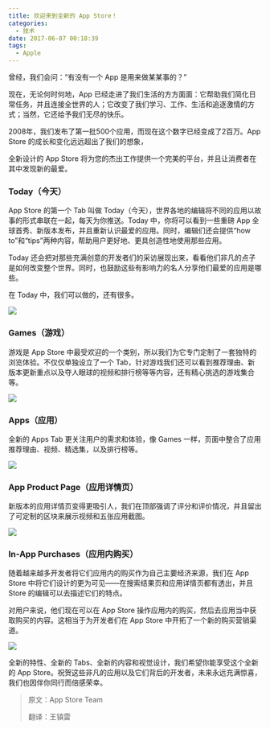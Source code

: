 ```yaml
---
title: 欢迎来到全新的 App Store！
categories:
  - 技术
date: 2017-06-07 00:18:39
tags:
  - Apple
---
```


曾经，我们会问：“有没有一个 App 是用来做某某事的？”

现在，无论何时何地，App 已经走进了我们生活的方方面面：它帮助我们简化日常任务，并且连接全世界的人；它改变了我们学习、工作、生活和追逐激情的方式；当然，它还给予我们无尽的快乐。

2008年，我们发布了第一批500个应用，而现在这个数字已经变成了2百万。App Store 的成长和变化远远超出了我们的想象，

全新设计的 App Store 将为您的杰出工作提供一个完美的平台，并且让消费者在其中发现新的最爱。

### Today（今天）

App Store 的第一个 Tab 叫做 Today（今天），世界各地的编辑将不同的应用以故事的形式串联在一起，每天为你推送。Today 中，你将可以看到一些重磅 App 全球首秀、新版本发布，并且重新认识最爱的应用。同时，编辑们还会提供“how to”和“tips”两种内容，帮助用户更好地、更具创造性地使用那些应用。

Today 还会把对那些充满创意的开发者们的采访展现出来，看看他们非凡的点子是如何改变整个世界。同时，也鼓励这些有影响力的名人分享他们最爱的应用是哪些。

在 Today 中，我们可以做的，还有很多。

![](http://pics.naaln.com/blog/2019-01-14-031757.jpg)

### Games（游戏）

游戏是 App Store 中最受欢迎的一个类别，所以我们为它专门定制了一套独特的浏览体验。不仅仅单独设立了一个 Tab，针对游戏我们还可以看到推荐理由、新版本更新重点以及夺人眼球的视频和排行榜等等内容，还有精心挑选的游戏集合等。

![](http://pics.naaln.com/blog/2019-01-14-031759.jpg)

### Apps（应用）

全新的 Apps Tab 更关注用户的需求和体验，像 Games 一样，页面中整合了应用推荐理由、视频、精选集，以及排行榜等。

![](http://pics.naaln.com/blog/2019-01-14-031800.jpg)

### App Product Page（应用详情页）

新版本的应用详情页变得更吸引人，我们在顶部强调了评分和评价情况，并且留出了可定制的区块来展示视频和五张应用截图。

![](http://pics.naaln.com/blog/2019-01-14-031801.jpg)

### In-App Purchases（应用内购买）

随着越来越多开发者将它们应用内的购买作为自己主要经济来源，我们在 App Store 中将它们设计的更为可见——在搜索结果页和应用详情页都有透出，并且 Store 的编辑可以去描述它们的特点。

对用户来说，他们现在可以在 App Store 操作应用内的购买，然后去应用当中获取购买的内容。这相当于为开发者们在 App Store 中开拓了一个新的购买营销渠道。

![](http://pics.naaln.com/blog/2019-01-14-031802.jpg)

全新的特性、全新的 Tabs、全新的内容和视觉设计，我们希望你能享受这个全新的 App Store。祝贺这些非凡的应用以及它们背后的开发者，未来永远充满惊喜，我们也因伴你同行而倍感荣幸。

> 原文：App Store Team
> 
> 翻译：王镇雷


